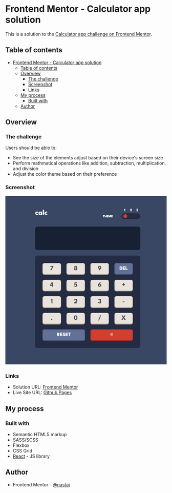 # Frontend Mentor - Calculator app solution

This is a solution to the [Calculator app challenge on Frontend Mentor](https://www.frontendmentor.io/challenges/calculator-app-9lteq5N29).

## Table of contents

- [Frontend Mentor - Calculator app solution](#frontend-mentor---calculator-app-solution)
  - [Table of contents](#table-of-contents)
  - [Overview](#overview)
    - [The challenge](#the-challenge)
    - [Screenshot](#screenshot)
    - [Links](#links)
  - [My process](#my-process)
    - [Built with](#built-with)
  - [Author](#author)

## Overview

### The challenge

Users should be able to:

- See the size of the elements adjust based on their device's screen size
- Perform mathmatical operations like addition, subtraction, multiplication, and division
- Adjust the color theme based on their preference

### Screenshot

![](./screenshot.jpg)

### Links

- Solution URL: [Frontend Mentor](https://www.frontendmentor.io/solutions/calculator-app-using-react-sass-and-css-grid-aPciuwwqR1)
- Live Site URL: [Github Pages](https://nastaj.github.io/calculator-app/)

## My process

### Built with

- Semantic HTML5 markup
- SASS/SCSS
- Flexbox
- CSS Grid
- [React](https://reactjs.org/) - JS library

## Author

- Frontend Mentor - [@nastaj](https://www.frontendmentor.io/profile/nastaj)
